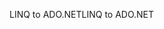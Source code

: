 <span data-ttu-id="1fb23-101">LINQ to ADO.NET</span><span class="sxs-lookup"><span data-stu-id="1fb23-101">LINQ to ADO.NET</span></span>